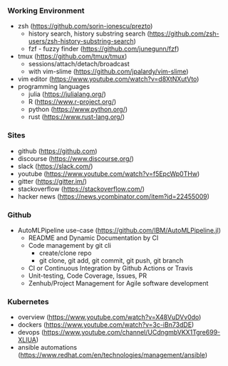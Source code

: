### Working Environment
* zsh (https://github.com/sorin-ionescu/prezto)
    * history search, history substring search (https://github.com/zsh-users/zsh-history-substring-search)
    * fzf - fuzzy finder (https://github.com/junegunn/fzf)
* tmux (https://github.com/tmux/tmux)
    * sessions/attach/detach/broadcast
    * with vim-slime (https://github.com/jpalardy/vim-slime)
* vim editor (https://www.youtube.com/watch?v=d8XtNXutVto)
* programming languages
   * julia (https://julialang.org/)
   * R (https://www.r-project.org/)
   * python (https://www.python.org/)
   * rust (https://www.rust-lang.org/)

### Sites
* github (https://github.com)
* discourse (https://www.discourse.org/)
* slack (https://slack.com/)
* youtube (https://www.youtube.com/watch?v=f5EpcWp0THw)
* gitter (https://gitter.im/)
* stackoverflow (https://stackoverflow.com/)
* hacker news (https://news.ycombinator.com/item?id=22455009)

### Github
* AutoMLPipeline use-case (https://github.com/IBM/AutoMLPipeline.jl)
    * README and Dynamic Documentation by CI
    * Code management by git cli
        * create/clone repo
        * git clone, git add, git commit, git push, git branch
    * CI or Continuous Integration by Github Actions or Travis
    * Unit-testing, Code Coverage, Issues, PR
    * Zenhub/Project Management for Agile software development

### Kubernetes 
* overview (https://www.youtube.com/watch?v=X48VuDVv0do)
* dockers (https://www.youtube.com/watch?v=3c-iBn73dDE)
* devops (https://www.youtube.com/channel/UCdngmbVKX1Tgre699-XLlUA)
* ansible automations (https://www.redhat.com/en/technologies/management/ansible)

